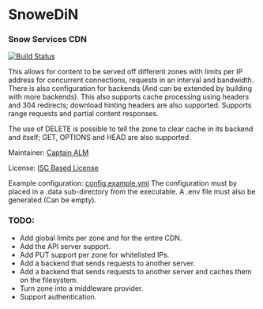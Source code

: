 # SnoweDiN
### Snow Services CDN

[![Build Status](https://ci.mrmelon54.xyz/api/badges/snow/snowedin/status.svg)](https://ci.mrmelon54.xyz/snow/snowedin)

This allows for content to be served off different zones with limits per IP address for concurrent connections, requests in an interval and bandwidth. 
There is also configuration for backends (And can be extended by building with more backends). 
This also supports cache processing using headers and 304 redirects; download hinting headers are also supported.
Supports range requests and partial content responses.

The use of DELETE is possible to tell the zone to clear cache in its backend and itself; GET, OPTIONS and HEAD are also supported.

Maintainer: 
[Captain ALM](https://code.mrmelon54.xyz/alfred)

License: 
[ISC Based License](https://code.mrmelon54.xyz/snow/snowedin/src/branch/master/LICENSE.md)

Example configuration: 
[config.example.yml](https://code.mrmelon54.xyz/snow/snowedin/src/branch/master/config.example.yml) 
The configuration must by placed in a .data sub-directory from the executable. A .env file must also be generated (Can be empty).

### TODO:

- Add global limits per zone and for the entire CDN.
- Add the API server support.
- Add PUT support per zone for whitelisted IPs.
- Add a backend that sends requests to another server.
- Add a backend that sends requests to another server and caches them on the filesystem.
- Turn zone into a middleware provider.
- Support authentication.